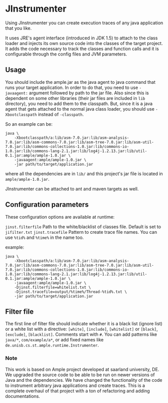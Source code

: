 # JInstrumenter

Using JInstrumenter you can create execution traces of any java application
that you like.

It uses JRE's agent interface (introduced in JDK 1.5) to attach to the class 
loader and injects its own source code into the classes of the target project.
It adds the code necessary to track the classes and function calls and it is
configurable through the config files and JVM parameters.

## Usage

You should include the ample.jar as the java agent to java command that runs
your target application. In order to do that, you need to use `-javaagent:`
argument followed by path to the jar file. Also since this is dependent on some
other libraries (their jar files are included in `lib` directory), you need
to add them to the classpath. But, since it is a java agent that gets attached
to the normal java class loader, you should use `-Xbootclasspath` instead of
`-classpath`.

So an example can be:
    
    
    java \
        -Xbootclasspath/a:lib/asm-7.0.jar:lib/asm-analysis-7.0.jar:lib/asm-commons-7.0.jar:lib/asm-tree-7.0.jar:lib/asm-util-7.0.jar:lib/commons-collections-1.0.jar:lib/commons-io-1.0.jar:lib/commons-lang-2.1.jar:lib/log4j-1.2.13.jar:lib/util-0.1.jar:ample/ample-1.0.jar \
        -javaagent:ample/ample-1.0.jar \
        -jar path/to/target/application.jar
    

where all the dependencies are in `lib/` and this project's jar file is located
in `ample/ample-1.0.jar`.

JInstrumenter can be attached to ant and maven targets as well.


## Configuration parameters  
These configuration options are available at runtime:

`jinst.filterfile`    Path to the white/blacklist of classes file. Default is set to `jifilter.txt`
`jinst.tracefile`     Pattern to create trace file names. You can use `%tid%` and `%time%` in the name too.


example:
    
    java \
        -Xbootclasspath/a:lib/asm-7.0.jar:lib/asm-analysis-7.0.jar:lib/asm-commons-7.0.jar:lib/asm-tree-7.0.jar:lib/asm-util-7.0.jar:lib/commons-collections-1.0.jar:lib/commons-io-1.0.jar:lib/commons-lang-2.1.jar:lib/log4j-1.2.13.jar:lib/util-0.1.jar:ample/ample-1.0.jar \
        -javaagent:ample/ample-1.0.jar \
        -Djinst.filterfile=whitelist.txt \
        -Djinst.tracefile=output/%time%/Thread-%tid%.txt \
        -jar path/to/target/application.jar
      

## Filter file

The first line of filter file should indicate whether it is a black list (ignore list) or
a white list with a directive: `[white]`, `[include]`, `[whitelist]` 
or `[black]`, `[exclude]`, `[blacklist]`. Comments start with `#`. You can add patterns
like `java/*`, `com/example/a*`, or add fixed names like 
`de.unisb.cs.st.ample.runtime.Instrumenter`. 

### Note

This work is based on Ample project developed at saarland university, DE. 
We upgraded the source code to be able to be run on newer versions of Java
and the dependencies. We have changed the functionality of the code to instrument
arbitrary java applications and create traces. This is a complete overhaul of
that project with a ton of refactoring and adding documentations.

